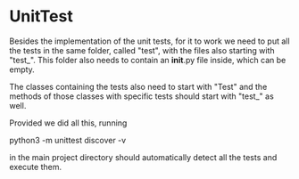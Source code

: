 # UnitTest

Besides the implementation of the unit tests, for it to work we need
to put all the tests in the same folder, called "test", with the files
also starting with "test_".
This folder also needs to contain an __init__.py file inside, which can be empty.

The classes containing the tests also need to start with "Test" and the methods
of those classes with specific tests should start with "test_" as well.

Provided we did all this, running

python3 -m unittest discover -v

in the main project directory should automatically detect all the tests
and execute them.
